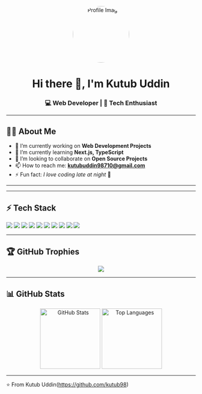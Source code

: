 <!-- Banner/Profile Image -->
<p align="center">
  <img src="https://avatars.githubusercontent.com/u/108364104?v=4" width="150px" style="border-radius:50%;" alt="Profile Image"/>
</p>

<h1 align="center">Hi there 👋, I'm Kutub Uddin</h1>
<h3 align="center">💻 Web Developer | 🚀 Tech Enthusiast</h3>

---

## 👨‍💻 About Me
- 🔭 I’m currently working on **Web Development Projects**  
- 🌱 I’m currently learning **Next.js, TypeScript**  
- 👯 I’m looking to collaborate on **Open Source Projects**  
- 📫 How to reach me: **kutubuddin98710@gmail.com**  
- ⚡ Fun fact: *I love coding late at night* 🌙  

---

---

## ⚡ Tech Stack
<p>
  <img src="https://img.shields.io/badge/HTML5-E34F26.svg?&style=for-the-badge&logo=html5&logoColor=white"/> 
  <img src="https://img.shields.io/badge/CSS3-1572B6.svg?&style=for-the-badge&logo=css3&logoColor=white"/>
  <img src="https://img.shields.io/badge/JavaScript-F7DF1E.svg?&style=for-the-badge&logo=javascript&logoColor=black"/>
  <img src="https://img.shields.io/badge/React-61DAFB.svg?&style=for-the-badge&logo=react&logoColor=black"/>
  <img src="https://img.shields.io/badge/Next.js-000000.svg?&style=for-the-badge&logo=next.js&logoColor=white"/>
  <img src="https://img.shields.io/badge/Node.js-339933.svg?&style=for-the-badge&logo=node.js&logoColor=white"/>
  <img src="https://img.shields.io/badge/Express.js-000000.svg?&style=for-the-badge&logo=express&logoColor=white"/>
  <img src="https://img.shields.io/badge/MongoDB-47A248.svg?&style=for-the-badge&logo=mongodb&logoColor=white"/>
  <img src="https://img.shields.io/badge/MySQL-4479A1.svg?&style=for-the-badge&logo=mysql&logoColor=white"/>
  <img src="https://img.shields.io/badge/TailwindCSS-06B6D4.svg?&style=for-the-badge&logo=tailwindcss&logoColor=white"/>
</p>

---

## 🏆 GitHub Trophies
<p align="center">
  <img src="https://github-profile-trophy.vercel.app/?username=yourgithubusername&theme=onedark&row=1&column=6"/>
</p>

---

## 📊 GitHub Stats
<p align="center">
  <img src="https://github-readme-stats.vercel.app/api?username=yourgithubusername&show_icons=true&theme=radical" alt="GitHub Stats" height="160"/>
  <img src="https://github-readme-stats.vercel.app/api/top-langs/?username=yourgithubusername&layout=compact&theme=radical" alt="Top Languages" height="160"/>
</p>

---

⭐️ From Kutub Uddin(https://github.com/kutub98)

